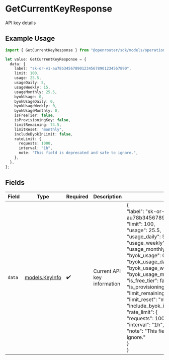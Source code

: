 # GetCurrentKeyResponse

API key details

## Example Usage

```typescript
import { GetCurrentKeyResponse } from "@openrouter/sdk/models/operations";

let value: GetCurrentKeyResponse = {
  data: {
    label: "sk-or-v1-au78b3456789012345678901234567890",
    limit: 100,
    usage: 25.5,
    usageDaily: 5,
    usageWeekly: 15,
    usageMonthly: 25.5,
    byokUsage: 0,
    byokUsageDaily: 0,
    byokUsageWeekly: 0,
    byokUsageMonthly: 0,
    isFreeTier: false,
    isProvisioningKey: false,
    limitRemaining: 74.5,
    limitReset: "monthly",
    includeByokInLimit: false,
    rateLimit: {
      requests: 1000,
      interval: "1h",
      note: "This field is deprecated and safe to ignore.",
    },
  },
};
```

## Fields

| Field                                                                                                                                                                                                                                                                                                                                                                                                                                                                                              | Type                                                                                                                                                                                                                                                                                                                                                                                                                                                                                               | Required                                                                                                                                                                                                                                                                                                                                                                                                                                                                                           | Description                                                                                                                                                                                                                                                                                                                                                                                                                                                                                        | Example                                                                                                                                                                                                                                                                                                                                                                                                                                                                                            |
| -------------------------------------------------------------------------------------------------------------------------------------------------------------------------------------------------------------------------------------------------------------------------------------------------------------------------------------------------------------------------------------------------------------------------------------------------------------------------------------------------- | -------------------------------------------------------------------------------------------------------------------------------------------------------------------------------------------------------------------------------------------------------------------------------------------------------------------------------------------------------------------------------------------------------------------------------------------------------------------------------------------------- | -------------------------------------------------------------------------------------------------------------------------------------------------------------------------------------------------------------------------------------------------------------------------------------------------------------------------------------------------------------------------------------------------------------------------------------------------------------------------------------------------- | -------------------------------------------------------------------------------------------------------------------------------------------------------------------------------------------------------------------------------------------------------------------------------------------------------------------------------------------------------------------------------------------------------------------------------------------------------------------------------------------------- | -------------------------------------------------------------------------------------------------------------------------------------------------------------------------------------------------------------------------------------------------------------------------------------------------------------------------------------------------------------------------------------------------------------------------------------------------------------------------------------------------- |
| `data`                                                                                                                                                                                                                                                                                                                                                                                                                                                                                             | [models.KeyInfo](../../models/keyinfo.md)                                                                                                                                                                                                                                                                                                                                                                                                                                                          | :heavy_check_mark:                                                                                                                                                                                                                                                                                                                                                                                                                                                                                 | Current API key information                                                                                                                                                                                                                                                                                                                                                                                                                                                                        | {<br/>"label": "sk-or-v1-au78b3456789012345678901234567890",<br/>"limit": 100,<br/>"usage": 25.5,<br/>"usage_daily": 5,<br/>"usage_weekly": 15,<br/>"usage_monthly": 25.5,<br/>"byok_usage": 0,<br/>"byok_usage_daily": 0,<br/>"byok_usage_weekly": 0,<br/>"byok_usage_monthly": 0,<br/>"is_free_tier": false,<br/>"is_provisioning_key": false,<br/>"limit_remaining": 74.5,<br/>"limit_reset": "monthly",<br/>"include_byok_in_limit": false,<br/>"rate_limit": {<br/>"requests": 1000,<br/>"interval": "1h",<br/>"note": "This field is deprecated and safe to ignore."<br/>}<br/>} |